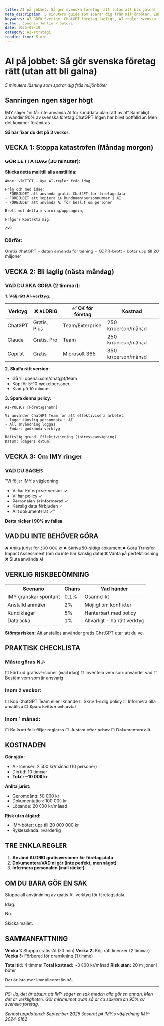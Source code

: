 ```yaml
---
title: AI på jobbet: Så gör svenska företag rätt (utan att bli galna)
meta_description: 5 minuters guide som sparar dig från miljönböter. Enkla steg för att använda ChatGPT och AI-verktyg lagligt - utan att anlita dyr jurist.
keywords: AI GDPR Sverige, ChatGPT företag lagligt, AI-regler svenska företag, IMY AI-verktyg, praktisk AI-compliance
author: Joachim Sahlin / Satori
date: 2025-09-19
category: AI-strategi
reading_time: 5 min
---
```


# AI på jobbet: Så gör svenska företag rätt (utan att bli galna)

*5 minuters läsning som sparar dig från miljönböter*

## Sanningen ingen säger högt

IMY säger "ni får inte använda AI för kunddata utan rätt avtal"
Samtidigt använder 90% av svenska företag ChatGPT
Ingen har blivit bötfälld än
Men det kommer förändras

**Så här fixar du det på 3 veckor:**

## VECKA 1: Stoppa katastrofen (Måndag morgon)

### GÖR DETTA IDAG (30 minuter):

**Skicka detta mail till alla anställda:**
```
Ämne: VIKTIGT - Nya AI-regler från idag

Från och med idag:
- FÖRBJUDET att använda gratis ChatGPT för företagsdata
- FÖRBJUDET att kopiera in kundnamn/personnummer i AI
- FÖRBJUDET att använda AI för beslut om personer

Brott mot detta = varning/uppsägning

Frågor? Kontakta mig.

/VD
```

### Därför:
Gratis ChatGPT = datan används för träning = GDPR-brott = böter upp till 20 miljoner

## VECKA 2: Bli laglig (nästa måndag)

### VAD DU SKA GÖRA (2 timmar):

**1. Välj rätt AI-verktyg:**

| Verktyg | ❌ ALDRIG | ✅ OK för företag | Kostnad |
|---------|-----------|-------------------|---------|
| ChatGPT | Gratis, Plus | Team/Enterprise | 250 kr/person/månad |
| Claude | Gratis, Pro | Team | 250 kr/person/månad |
| Copilot | Gratis | Microsoft 365 | 350 kr/person/månad |

**2. Skaffa rätt version:**
- Gå till openai.com/chatgpt/team
- Köp för 5-10 nyckelpersoner
- Klart på 10 minuter

**3. Spara denna policy:**
```
AI-POLICY [Företagsnamn]

Vi använder ChatGPT Team för att effektivisera arbetet.
- Ingen känslig persondata i AI
- All användning loggas
- Endast godkända verktyg

Rättslig grund: Effektivisering (intresseavvägning)
Datum: [dagens datum]
```

## VECKA 3: Om IMY ringer

### VAD DU SÄGER:

"Vi följer IMY:s vägledning:
- Vi har Enterprise-version ✓
- Vi har policy ✓
- Personalen är informerad ✓
- Känslig data förbjuden ✓
- Allt dokumenterat ✓"

**Detta räcker i 90% av fallen.**

## VAD DU INTE BEHÖVER GÖRA

❌ Anlita jurist för 200 000 kr
❌ Skriva 50-sidigt dokument
❌ Göra Transfer Impact Assessment (om du inte har känslig data)
❌ Vänta på perfekt lösning
❌ Sluta använda AI

## VERKLIG RISKBEDÖMNING

| Scenario | Chans | Vad händer |
|----------|-------|------------|
| IMY granskar spontant | 0,1% | Osannolikt |
| Anställd anmäler | 2% | Möjligt om konflikter |
| Kund klagar | 5% | Hanterbart med policy |
| Dataläcka | 1% | Allvarligt - ha rätt verktyg |

**Största risken:** Att anställda använder gratis ChatGPT utan att du vet

## PRAKTISK CHECKLISTA

### Måste göras NU:
☐ Förbjud gratisversioner (mail idag)
☐ Inventera vem som använder vad
☐ Bestäm vem som är ansvarig

### Inom 2 veckor:
☐ Köp ChatGPT Team eller liknande
☐ Skriv 1-sidig policy
☐ Informera alla anställda
☐ Spara kvitton och avtal

### Inom 1 månad:
☐ Kolla att folk följer reglerna
☐ Justera efter behov
☐ Dokumentera allt

## KOSTNADEN

**Gör själv:**
- AI-licenser: 2 500 kr/månad (10 personer)
- Din tid: 10 timmar
- **Total: ~10 000 kr**

**Anlita jurist:**
- Genomgång: 50 000 kr
- Dokumentation: 100 000 kr
- Löpande: 20 000 kr/månad

**Risk utan åtgärd:**
- IMY-böter: upp till 20 000 000 kr
- Ryktesskada: ovärderlig

## TRE ENKLA REGLER

1. **Använd ALDRIG gratisversioner för företagsdata**
2. **Dokumentera VAD ni gör (inte perfekt, men något)**
3. **Informera personalen (mail räcker)**

## OM DU BARA GÖR EN SAK

Stoppa all användning av gratis AI-verktyg för företagsdata.

Idag.

Nu.

Skicka mailet.

## SAMMANFATTNING

**Vecka 1:** Stoppa gratis-AI (30 min)
**Vecka 2:** Köp rätt licenser (2 timmar)
**Vecka 3:** Förbered för granskning (1 timme)

**Total tid:** 4 timmar
**Total kostnad:** ~3 000 kr/månad
**Risk utan:** 20 miljoner i böter

Det är inte mer komplicerat än så.

---

*PS: Ja, det är absurt att IMY säger en sak medan alla gör en annan. Men det är verkligheten. Gör minimumet ovan så är du säkrare än 95% av svenska företag.*

*Senast uppdaterad: September 2025*
*Baserat på IMY:s vägledning IMY-2024-9162*